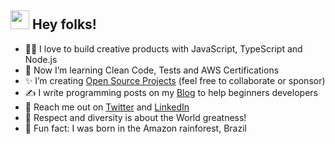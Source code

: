 <h2><img height="30px" width="30px" src="https://camo.githubusercontent.com/e8e7b06ecf583bc040eb60e44eb5b8e0ecc5421320a92929ce21522dbc34c891/68747470733a2f2f6d656469612e67697068792e636f6d2f6d656469612f6876524a434c467a6361737252346961377a2f67697068792e676966"></img> Hey folks!</h2> 

- 👨‍💻 I love to build creative products with JavaScript, TypeScript and Node.js
- 👊 Now I’m learning Clean Code, Tests and AWS Certifications
- ✨ I’m creating [Open Source Projects](https://github.com/sponsors/lucasm) (feel free to collaborate or sponsor)
- ✍️ I write programming posts on my [Blog](https://dev.to/lucasm) to help beginners developers
- 💬 Reach me out on [Twitter](https://twitter.com/lucasmezs) and [LinkedIn](https://linkedin.com/in/lucasmezs)
- 🤝 Respect and diversity is about the World greatness!
- 🤍 Fun fact: I was born in the Amazon rainforest, Brazil

